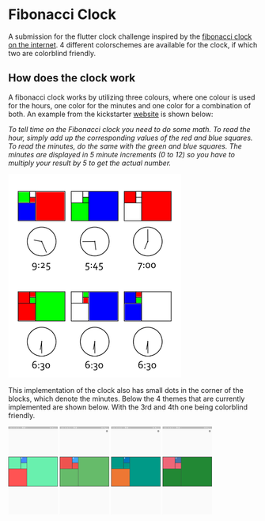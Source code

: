 # Fibonacci Clock
A submission for the flutter clock challenge inspired by the [fibonacci clock on the internet](https://www.kickstarter.com/projects/basbrun/fibonacci-clock-an-open-source-clock-for-nerds-wit).
4 different colorschemes are available for the clock, if which two are colorblind friendly.

## How does the clock work
A fibonacci clock works by utilizing three colours, where one colour is used for the hours, one color for the minutes and one color for a combination of both. An example from the kickstarter [website](https://www.kickstarter.com/projects/basbrun/fibonacci-clock-an-open-source-clock-for-nerds-wit) is shown below: 

_To tell time on the Fibonacci clock you need to do some math. To read the hour, simply add up the corresponding values of the red and blue squares. To read the minutes, do the same with the green and blue squares. The minutes are displayed in 5 minute increments (0 to 12) so you have to multiply your result by 5 to get the actual number._

<img src='clock_explained.png' width='350'>

This implementation of the clock also has small dots in the corner of the blocks, which denote the minutes.
Below the 4 themes that are currently implemented are shown below. With the 3rd and 4th one being colorblind friendly.
<p float="left">
  <img src="T1.jpeg" width="100" />
  <img src="T2.jpeg" width="100" /> 
  <img src="T3.jpeg" width="100" />
  <img src="T4.jpeg" width="100" />
</p>